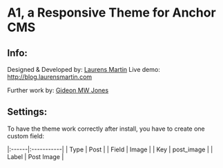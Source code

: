 A1, a Responsive Theme for Anchor CMS
========

Info:
--------

Designed & Developed by: [Laurens Martin](http://laurensmartin.com)
Live demo: http://blog.laurensmartin.com

Further work by: [Gideon MW Jones](http://gideonjon.es)

Settings:
--------

To have the theme work correctly after install, you have to create one custom field:

|:------|:-----------|
| Type  | Post       |
| Field | Image      |
| Key   | post_image |
| Label | Post Image |




